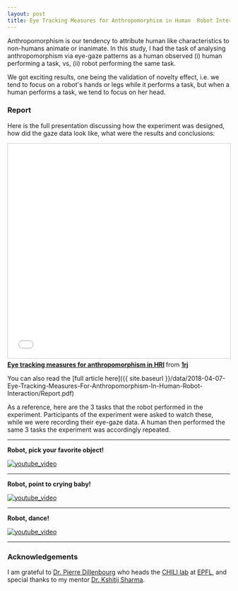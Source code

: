 ```yaml
---
layout: post
title: Eye Tracking Measures for Anthropomorphism in Human  Robot Interaction
---
```


Anthropomorphism is our tendency to attribute human like characteristics to non-humans animate or inanimate.
In this study, I had the task of analysing anthropomorphism via eye-gaze patterns as a human
observed (i) human performing a task, vs, (ii) robot performing the same task.

We got exciting results, one being the validation of novelty effect, i.e. we tend to 
focus on a robot's hands or legs while it performs a task, but when a human performs
a task, we tend to focus on her head.


### Report

Here is the full presentation discussing how the experiment was designed, how did the gaze
data look like, what were the results and conclusions:


<iframe src="//www.slideshare.net/slideshow/embed_code/key/g8zzrL2rc4EmUZ" width="595" height="485" frameborder="0" marginwidth="0" marginheight="0" scrolling="no" style="border:1px solid #CCC; border-width:1px; margin-bottom:5px; max-width: 100%;" allowfullscreen> </iframe> <div style="margin-bottom:5px"> <strong> <a href="//www.slideshare.net/1rj/eye-tracking-measures-for-anthropomorphism-in-hri" title="Eye tracking measures for anthropomorphism in HRI" target="_blank">Eye tracking measures for anthropomorphism in HRI</a> </strong> from <strong><a href="https://www.slideshare.net/1rj" target="_blank">1rj</a></strong> </div>

You can also read the 
[full article here]({{ site.baseurl }}/data/2018-04-07-Eye-Tracking-Measures-For-Anthropomorphism-In-Human-Robot-Interaction/Report.pdf)
 
 
 As a reference, here are the 3 tasks that the robot performed in the experiment. 
 Participants of the experiment were asked to watch these,
 while we were recording their eye-gaze data. A human then performed the same 3 tasks
 the experiment was accordingly repeated.
 
 -----

**Robot, pick your favorite object!**


[![youtube_video](https://img.youtube.com/vi/UtsP4YjbXyQ/0.jpg)](https://youtu.be/UtsP4YjbXyQ)

-----
**Robot, point to crying baby!**


[![youtube_video](https://img.youtube.com/vi/RccH7DowmtM/0.jpg)](https://youtu.be/RccH7DowmtM)

------
 
 **Robot, dance!**


[![youtube_video](https://img.youtube.com/vi/414s7jLcFdY/0.jpg)](https://youtu.be/414s7jLcFdY)

------


### Acknowledgements

I am grateful to [Dr. Pierre Dillenbourg](https://people.epfl.ch//pierre.dillenbourg?lang=en) 
who heads the [CHILI lab](https://chili.epfl.ch/) at [EPFL](https://www.epfl.ch/),
 and special thanks
to my mentor [Dr. Kshitij Sharma](https://www.linkedin.com/in/kshitij-sharma-6973006a/).
